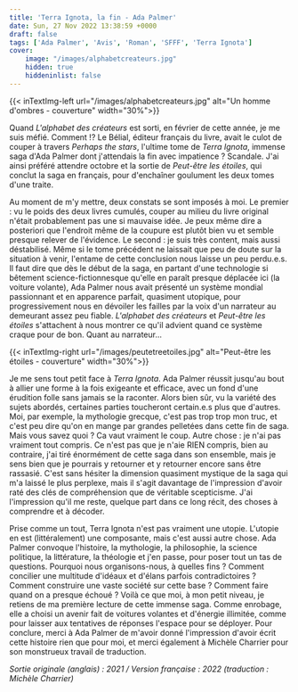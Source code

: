 ```yaml
---
title: 'Terra Ignota, la fin - Ada Palmer'
date: Sun, 27 Nov 2022 13:38:59 +0000
draft: false
tags: ['Ada Palmer', 'Avis', 'Roman', 'SFFF', 'Terra Ignota']
cover: 
    image: "/images/alphabetcreateurs.jpg"
    hidden: true
    hiddeninlist: false
---
```


{{< inTextImg-left url="/images/alphabetcreateurs.jpg" alt="Un homme d'ombres - couverture" width="30%">}}

Quand _L'alphabet des créateurs_ est sorti, en février de cette année, je me suis méfié. Comment !? Le Bélial, éditeur français du livre, avait le culot de couper à travers _Perhaps the stars_, l'ultime tome de _Terra Ignota_, immense saga d'Ada Palmer dont j'attendais la fin avec impatience ? Scandale. J'ai ainsi préféré attendre octobre et la sortie de _Peut-être les étoiles_, qui conclut la saga en français, pour d'enchaîner goulument les deux tomes d'une traite.

Au moment de m'y mettre, deux constats se sont imposés à moi. Le premier : vu le poids des deux livres cumulés, couper au milieu du livre original n'était probablement pas une si mauvaise idée. Je peux même dire a posteriori que l'endroit même de la coupure est plutôt bien vu et semble presque relever de l'évidence. Le second : je suis très content, mais aussi déstabilisé. Même si le tome précédent ne laissait que peu de doute sur la situation à venir, l'entame de cette conclusion nous laisse un peu perdu.e.s. Il faut dire que dès le début de la saga, en partant d'une technologie si bêtement science-fictionnesque qu'elle en paraît presque déplacée ici (la voiture volante), Ada Palmer nous avait présenté un système mondial passionnant et en apparence parfait, quasiment utopique, pour progressivement nous en dévoiler les failles par la voix d'un narrateur au demeurant assez peu fiable. _L'alphabet des créateurs_ et _Peut-être les étoiles_ s'attachent à nous montrer ce qu'il advient quand ce système craque pour de bon. Quant au narrateur...

{{< inTextImg-right url="/images/peutetreetoiles.jpg" alt="Peut-être les étoiles - couverture" width="30%">}}

Je me sens tout petit face à _Terra Ignota_. Ada Palmer réussit jusqu'au bout à allier une forme à la fois exigeante et efficace, avec un fond d'une érudition folle sans jamais se la raconter. Alors bien sûr, vu la variété des sujets abordés, certaines parties toucheront certain.e.s plus que d'autres. Moi, par exemple, la mythologie grecque, c'est pas trop trop mon truc, et c'est peu dire qu'on en mange par grandes pelletées dans cette fin de saga. Mais vous savez quoi ? Ca vaut vraiment le coup. Autre chose : je n'ai pas vraiment tout compris. Ce n'est pas que je n'aie RIEN compris, bien au contraire, j'ai tiré énormément de cette saga dans son ensemble, mais je sens bien que je pourrais y retourner et y retourner encore sans être rassasié. C'est sans hésiter la dimension quasiment mystique de la saga qui m'a laissé le plus perplexe, mais il s'agit davantage de l'impression d'avoir raté des clés de compréhension que de véritable scepticisme. J'ai l'impression qu'il me reste, quelque part dans ce long récit, des choses à comprendre et à décoder.

Prise comme un tout, Terra Ignota n'est pas vraiment une utopie. L'utopie en est (littéralement) une composante, mais c'est aussi autre chose. Ada Palmer convoque l'histoire, la mythologie, la philosophie, la science politique, la littérature, la théologie et j'en passe, pour poser tout un tas de questions. Pourquoi nous organisons-nous, à quelles fins ? Comment concilier une multitude d'idéaux et d'élans parfois contradictoires ? Comment construire une vaste société sur cette base ? Comment faire quand on a presque échoué ? Voilà ce que moi, à mon petit niveau, je retiens de ma première lecture de cette immense saga. Comme enrobage, elle a choisi un avenir fait de voitures volantes et d'énergie illimitée, comme pour laisser aux tentatives de réponses l'espace pour se déployer. Pour conclure, merci à Ada Palmer de m'avoir donné l'impression d'avoir écrit cette histoire rien que pour moi, et merci également à Michèle Charrier pour son monstrueux travail de traduction.

_Sortie originale (anglais) : 2021 / Version française : 2022 (traduction : Michèle Charrier)_